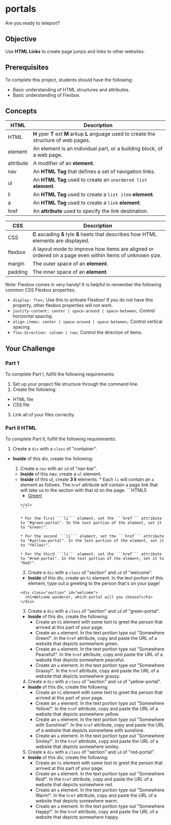 # portals

Are you ready to teleport?

## Objective

Use **HTML Links** to create page jumps and links to other websites.

## Prerequisites

To complete this project, students should have the following:  
* Basic understanding of HTML structures and attributes.
* Basic understanding of Flexbox.

## Concepts

HTML | Description
-----|------------
HTML | **H** yper **T** ext **M** arkup **L** anguage used to create the structure of web pages.
element | An element is an individual part, or a building block, of a web page.
attribute | A modifier of an **element**.
nav | An **HTML Tag** that defines a set of navigation links.
ul | An **HTML Tag** used to create an ```unordered list``` **element**.
li | An **HTML Tag** used to create a ```list item``` **element**.
a | An **HTML Tag** used to create a ```link``` **element**.
href | An **attribute** used to specify the link destination.

CSS | Description
----|------------
CSS | **C** ascading **S** tyle **S** heets that describes how HTML elements are displayed.
flexbox | A layout mode to improve how items are aligned or ordered on a page even within items of unknown size.
margin |  The outer space of an **element**.
padding | The inner space of an **element**.

Note: Flexbox comes in very handy! It is helpful to remember the following common CSS Flexbox properties.
* ```display: flex;``` Use this to activate Flexbox! If you do not have this property, other flexbox properties will not work.
* ```justify-content: center | space-around | space-between;``` Control horizontal spacing.
* ```align-items: center | space-around | space-between;``` Control vertical spacing.
* ```flex-direction: column | row;``` Control the direction of items.

## Your Challenge

### Part 1

To complete Part I, fulfill the following requirements:
1. Set up your project file structure through the command line.
2. Create the following:
* HTML file
* CSS file
3. Link all of your files correctly.

### Part II HTML

To complete Part II, fulfill the following requirements:

1. Create a ```div``` with a ```class``` of "container".
* **Inside** of this div, create the following:
  1. Create a ```nav``` with an ```id``` of "nav-bar".
    * **Inside** of this nav, create a ```ul``` element.
     * **Inside** of this ul, create **3 li** elements.
      * Each ```li``` will contain an ```a``` element as follows. The ```href``` attribute will contain a page link that will take us to the section with that id on the page.
      ```HTML5
      <ul>
        <li><a href="#green-portal">Green!</a></li>
      </ul>
      ```

      * For the first ```li``` element, set the ```href``` attribute to "#green-portal". In the text portion of the element, set it to "Green!".

      * For the second ```li``` element, set the ```href``` attribute to "#yellow-portal". In the text portion of the element, set it to "Yellow!".

      * For the third ```li``` element, set the ```href``` attribute to "#red-portal". In the text portion of the element, set it to "Red!".

  2. Create a ```div``` with a ```class``` of "section" and ```id``` of "welcome".
    * **Inside** of this div, create an ```h1``` element. In the text portion of this element, type out a greeting to the person that's on your page!

    ```HTML5
    <div class="section" id="welcome">
      <h1>Welcome wanderer, which portal will you choose?</h1>
    </div>
    ```
  3. Create a ```div``` with a ```class``` of "section" and ```id``` of "green-portal".
    * **Inside** of this div, create the following:
      * Create an ```h1``` element with some text to greet the person that arrived at this part of your page.
      * Create an ```a``` element. In the text portion type out "Somewhere Green!". In the ```href``` attribute, copy and paste the URL of a website that depicts somewhere green.
      * Create an ```a``` element. In the text portion type out "Somewhere Peaceful!". In the ```href``` attribute, copy and paste the URL of a website that depicts somewhere peaceful.
      * Create an ```a``` element. In the text portion type out "Somewhere Grassy!". In the ```href``` attribute, copy and paste the URL of a website that depicts somewhere grassy.

  4. Create a ```div``` with a ```class``` of "section" and ```id``` of "yellow-portal".
    * **Inside** of this div, create the following:
      * Create an ```h1``` element with some text to greet the person that arrived at this part of your page.
      * Create an ```a``` element. In the text portion type out "Somewhere Yellow!". In the ```href``` attribute, copy and paste the URL of a website that depicts somewhere yellow.
      * Create an ```a``` element. In the text portion type out "Somewhere with Sunshine!". In the ```href``` attribute, copy and paste the URL of a website that depicts somewhere with sunshine.
      * Create an ```a``` element. In the text portion type out "Somewhere Smiley!". In the ```href``` attribute, copy and paste the URL of a website that depicts somewhere smiley.

  5. Create a ```div``` with a ```class``` of "section" and ```id``` of "red-portal".
    * **Inside** of this div, create the following:
      * Create an ```h1``` element with some text to greet the person that arrived at this part of your page.
      * Create an ```a``` element. In the text portion type out "Somewhere Red!". In the ```href``` attribute, copy and paste the URL of a website that depicts somewhere red.
      * Create an ```a``` element. In the text portion type out "Somewhere Warm!". In the ```href``` attribute, copy and paste the URL of a website that depicts somewhere warm.
      * Create an ```a``` element. In the text portion type out "Somewhere Happy!". In the ```href``` attribute, copy and paste the URL of a website that depicts somewhere happy. 

